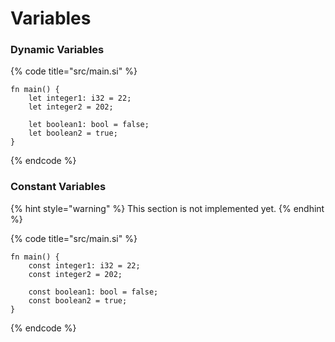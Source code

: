 # Variables

### Dynamic Variables

{% code title="src/main.si" %}
```text
fn main() {
    let integer1: i32 = 22;
    let integer2 = 202;
    
    let boolean1: bool = false;
    let boolean2 = true;
}

```
{% endcode %}

### Constant Variables

{% hint style="warning" %}
This section is not implemented yet.
{% endhint %}

{% code title="src/main.si" %}
```text
fn main() {
    const integer1: i32 = 22;
    const integer2 = 202;
    
    const boolean1: bool = false;
    const boolean2 = true;
}

```
{% endcode %}

